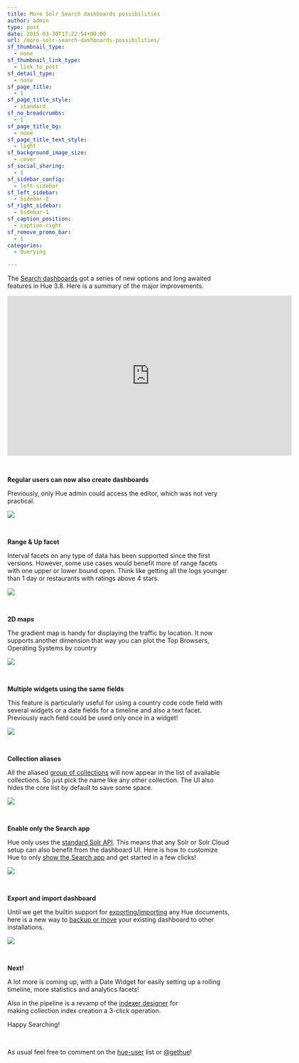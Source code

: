 ```yaml
---
title: More Solr Search dashboards possibilities
author: admin
type: post
date: 2015-03-30T17:22:54+00:00
url: /more-solr-search-dashboards-possibilities/
sf_thumbnail_type:
  - none
sf_thumbnail_link_type:
  - link_to_post
sf_detail_type:
  - none
sf_page_title:
  - 1
sf_page_title_style:
  - standard
sf_no_breadcrumbs:
  - 1
sf_page_title_bg:
  - none
sf_page_title_text_style:
  - light
sf_background_image_size:
  - cover
sf_social_sharing:
  - 1
sf_sidebar_config:
  - left-sidebar
sf_left_sidebar:
  - Sidebar-2
sf_right_sidebar:
  - Sidebar-1
sf_caption_position:
  - caption-right
sf_remove_promo_bar:
  - 1
categories:
  - Querying

---
```

The [Search dashboards][1] got a series of new options and long awaited features in Hue 3.8. Here is a summary of the major improvements.

<iframe src="https://player.vimeo.com/video/123287698?dnt=1&app_id=122963" width="640" height="360" frameborder="0" title="Hadoop Tutorial: the Hue 3.8 Search app updates" allow="autoplay; fullscreen" allowfullscreen></iframe>

&nbsp;

**Regular users can now also create dashboards**

Previously, only Hue admin could access the editor, which was not very practical.

[<img src="https://cdn.gethue.com/uploads/2015/03/search-create-menu.png" />][2]

&nbsp;

**Range & Up facet**

Interval facets on any type of data has been supported since the first versions. However, some use cases would benefit more of range facets with one upper or lower bound open. Think like getting all the logs younger than 1 day or restaurants with ratings above 4 stars.

[<img src="https://cdn.gethue.com/uploads/2015/03/search-and-up-1024x268.png" />][3]

&nbsp;

**2D maps**

The gradient map is handy for displaying the traffic by location. It now supports another dimension that way you can plot the Top Browsers, Operating Systems by country

[<img src="https://cdn.gethue.com/uploads/2015/03/search-2d-map.png"  />][4]

&nbsp;

**Multiple widgets using the same fields**

This feature is particularly useful for using a country code code field with several widgets or a date fields for a timeline and also a text facet. Previously each field could be used only once in a widget!

[<img src="https://cdn.gethue.com/uploads/2015/03/search-multi-names-1024x239.png" />][5]

&nbsp;

**Collection aliases**

All the aliased [group of collections][6] will now appear in the list of available collections. So just pick the name like any other collection. The UI also hides the core list by default to save some space.

[<img src="https://cdn.gethue.com/uploads/2015/03/search-aliases-1024x198.png" />][7]

&nbsp;

**Enable only the Search app**

Hue only uses the [standard Solr API][8]. This means that any Solr or Solr Cloud setup can also benefit from the dashboard UI. Here is how to customize Hue to only [show the Search app][9] and get started in a few clicks!

[<img src="https://cdn.gethue.com/uploads/2015/03/search-only-1024x530.png" />][10]

&nbsp;

**Export and import dashboard**

Until we get the builtin support for [exporting/importing][11] any Hue documents, here is a new way to [backup or move][12] your existing dashboard to other installations.

[<img src="https://cdn.gethue.com/uploads/2015/03/search-export-1024x353.png" />][13]

&nbsp;

**Next!**

A lot more is coming up, with a Date Widget for easily setting up a rolling timeline, more statistics and analytics facets!

Also in the pipeline is a revamp of the [indexer designer][14] for making collection index creation a 3-click operation.

Happy Searching!

&nbsp;

As usual feel free to comment on the [hue-user][15] list or [@gethue][16]!

 [1]: https://gethue.com/search-app-enhancements-explore-even-more-data/
 [2]: https://cdn.gethue.com/uploads/2015/03/search-create-menu.png
 [3]: https://cdn.gethue.com/uploads/2015/03/search-and-up.png
 [4]: https://cdn.gethue.com/uploads/2015/03/search-2d-map.png
 [5]: https://cdn.gethue.com/uploads/2015/03/search-multi-names.png
 [6]: http://blog.cloudera.com/blog/2013/10/collection-aliasing-near-real-time-search-for-really-big-data/
 [7]: https://cdn.gethue.com/uploads/2015/03/search-aliases.png
 [8]: https://cwiki.apache.org/confluence/display/solr/Searching
 [9]: https://gethue.com/solr-search-ui-only/
 [10]: https://cdn.gethue.com/uploads/2015/03/search-only.png
 [11]: https://issues.cloudera.org/browse/HUE-1660
 [12]: https://gethue.com/export-and-import-your-search-dashboards/
 [13]: https://cdn.gethue.com/uploads/2015/03/search-export.png
 [14]: https://gethue.com/analyse-apache-logs-and-build-your-own-web-analytics-dashboard-with-hadoop-and-solr/
 [15]: http://groups.google.com/a/cloudera.org/group/hue-user
 [16]: https://twitter.com/gethue
